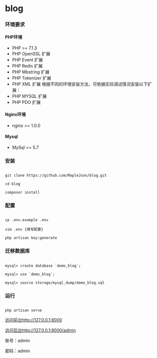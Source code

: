 # blog

### 环境要求

#### PHP环境
- PHP >= 7.1.3
- PHP OpenSSL 扩展
- PHP Event 扩展
- PHP Redis 扩展
- PHP Mbstring 扩展
- PHP Tokenizer 扩展
- PHP XML 扩展
根据不同的环境安装方法，可依据实际调试情况安装以下扩展：
- PHP MYSQL 扩展
- PHP PDO 扩展

#### Nginx环境
- nginx >= 1.0.0

#### Mysql
- MySql >= 5.7

### 安装

```

git clone https://github.com/MapleJson/blog.git

cd blog

composer install

```

### 配置

```

cp .env.example .env

vim .env {填写配置}

php artisan key:generate

```

### 迁移数据库

```

mysql> create database `demo_blog`;

mysql> use `demo_blog`;

mysql> source storage/mysql_dump/demo_blog.sql

```

### 运行

```

php artisan serve

```

[访问前台<http://127.0.0.1:8000>](http://127.0.0.1:8000)

[访问后台<http://127.0.0.1:8000/admin>](http://127.0.0.1:8000/admin)

账号：admin

密码：admin
